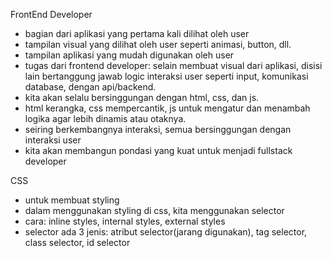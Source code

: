 FrontEnd Developer
- bagian dari aplikasi yang pertama kali dilihat oleh user
- tampilan visual yang dilihat oleh user seperti animasi, button, dll.
- tampilan aplikasi yang mudah digunakan oleh user
- tugas dari frontend developer: selain membuat visual dari aplikasi, disisi lain bertanggung jawab logic interaksi user seperti input, komunikasi database, dengan api/backend.
- kita akan selalu bersinggungan dengan html, css, dan js.
- html kerangka, css mempercantik, js untuk mengatur dan menambah logika agar lebih dinamis atau otaknya.
- seiring berkembangnya interaksi, semua bersinggungan dengan interaksi user
- kita akan membangun pondasi yang kuat untuk menjadi fullstack developer


CSS
- untuk membuat styling
- dalam menggunakan styling di css, kita menggunakan selector
- cara: inline styles, internal styles, external styles
- selector ada 3 jenis: atribut selector(jarang digunakan), tag selector, class selector, id selector



